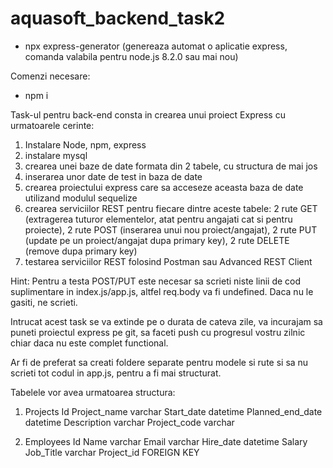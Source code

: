 # aquasoft_backend_task2
- npx express-generator (genereaza automat o aplicatie express, comanda valabila pentru node.js 8.2.0 sau mai nou)

Comenzi necesare:
- npm i

Task-ul pentru back-end consta in crearea unui proiect Express cu urmatoarele cerinte:

1. Instalare Node, npm, express
2. instalare mysql
3. crearea unei baze de date formata din 2 tabele, cu structura de mai jos
4. inserarea unor date de test in baza de date
5. crearea proiectului express care sa acceseze aceasta baza de date utilizand modulul sequelize
6. crearea serviciilor REST pentru fiecare dintre aceste tabele: 2 rute GET (extragerea tuturor elementelor, atat pentru angajati cat si pentru proiecte), 2 rute POST (inserarea unui nou proiect/angajat), 2 rute PUT (update pe un proiect/angajat dupa primary key), 2 rute DELETE (remove dupa primary key)
7. testarea serviciilor REST folosind Postman sau Advanced REST Client

Hint: 
Pentru a testa POST/PUT este necesar sa scrieti niste linii de cod suplimentare in index.js/app.js, altfel req.body va fi undefined. Daca nu le gasiti, ne scrieti.

Intrucat acest task se va extinde pe o durata de cateva zile, va incurajam sa puneti proiectul express pe git, sa faceti push cu progresul vostru zilnic chiar daca nu este complet functional.

Ar fi de preferat sa creati foldere separate pentru modele si rute si sa nu scrieti tot codul in app.js, pentru a fi mai structurat.

Tabelele vor avea urmatoarea structura:

1. Projects
Id
Project_name varchar
Start_date datetime
Planned_end_date datetime
Description varchar
Project_code varchar

2. Employees
Id
Name varchar
Email varchar
Hire_date datetime
Salary 
Job_Title varchar
Project_id FOREIGN KEY